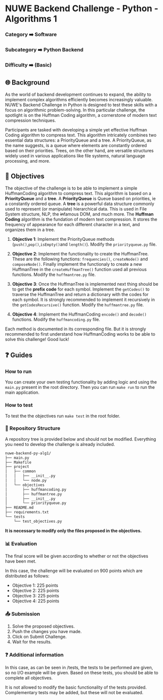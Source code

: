 # NUWE Backend Challenge - Python - Algorithms 1

### Category   ➡️   Software

### Subcategory   ➡️   Python Backend

### Difficulty   ➡️   (Basic)

## 🌐 Background

As the world of backend development continues to expand, the ability to implement complex algorithms efficiently becomes increasingly valuable. NUWE's Backend Challenge in Python is designed to test these skills with a focus on algorithmic problem-solving. In this particular challenge, the spotlight is on the Huffman Coding algorithm, a cornerstone of modern text compression techniques.

Participants are tasked with developing a simple yet effective Huffman Coding algorithm to compress text. This algorithm intricately combines two essential data structures: a PriorityQueue and a tree. A PriorityQueue, as the name suggests, is a queue where elements are constantly ordered based on their priorities. Trees, on the other hand, are versatile structures widely used in various applications like file systems, natural language processing, and more.

## 🎯 Objectives

The objective of the challenge is to be able to implement a simple HuffmanCoding algorithm to compress text. This algorithm is based on a **PriorityQueue** and a **tree**. A **PriorityQueue** is Queue based on priorities, ie a constantly ordered queue.
A **tree** is a powerful data structure commonly used to represent (or manipulate) hierarchical data. This is used in File System structure, NLP, the ~~in~~famous DOM, and much more.
The **Huffman Coding** algorithm is the fundation of modern text compression. It stores the frequency of appearance for each different character in a text, and organizes them in a tree. 


1. **Objective 1**: Implement the PriorityQueue methods (`push()`,`pop()`,`isEmpty()`and `length()`). Modify the `priorityqueue.py` file.

2. **Objective 2**: Implement the functionality to create the HuffmanTree. These are the following functions: `frequencies()`, `createNode()` and `composeNode()`. Finally implement the functionaly to create a new HuffmanTree in the `createHuffmanTree()` function used all previous functions. Modify the `huffmantree.py` file.

3. **Objective 3**: Once the HuffmanTree is implemented next thing should be to get the **prefix code** for each symbol. Implement the `getCodes()` to traverse the HuffmanTree and return a dictionary with the codes for each symbol. It is strongly recommended to implement it recursively in the `getCodesRecursive()` function. Modify the `huffmantree.py` file.

4. **Objective 4**: Implement the HuffmanCoding `encode()` and `decode()` functions. Modify the `huffmancoding.py` file.

Each method is documented in its corresponding file. But it is strongly recommended to first understand how HuffmanCoding works to be able to solve this challenge! Good luck!

## ❓ Guides

### How to run

You can create your own testing functionality by adding logic and using the `main.py` present in the root directory.
Then you can run `make run` to run the main application.

### How to test

To test the the objectives run `make test` in the root folder.

### 📂 Repository Structure

A repository tree is provided below and should not be modified. Everything you need to develop the challenge is already included.
```bash
nuwe-backend-py-alg1/
├── main.py
├── Makefile
├── project
│   ├── common
│   │   ├── __init__.py
│   │   └── node.py
│   └── objectives
│       ├── huffmancoding.py
│       ├── huffmantree.py
│       ├── __init__.py
│       └── priorityqueue.py
├── README.md
├── requirements.txt
└── tests
    └── test_objectives.py
```

**It is necessary to modify only the files proposed in the objectives.**

### 📊 Evaluation

The final score will be given according to whether or not the objectives have been met.

In this case, the challenge will be evaluated on 900 points which are distributed as follows:

- Objective 1: 225 points
- Objective 2: 225 points
- Objective 3: 225 points
- Objective 4: 225 points

### 📤 Submission

1. Solve the proposed objectives.
2. Push the changes you have made.
3. Click on Submit Challenge.
4. Wait for the results.

### ❓ Additional information
In this case, as can be seen in /tests, the tests to be performed are given, so no I/O example will be given. Based on these tests, you should be able to complete all objectives.

It is not allowed to modify the basic functionality of the tests provided. Complementary tests may be added, but these will not be evaluated.

